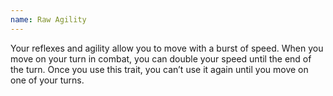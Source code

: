 ```yaml
---
name: Raw Agility
---
```

Your reflexes and agility allow you to move with a burst of speed. When you move on your turn in combat, you can 
double your speed until the end of the turn. Once you use this trait, you can’t use it again until you move 
<me-distance length="0" /> on one of your turns.
